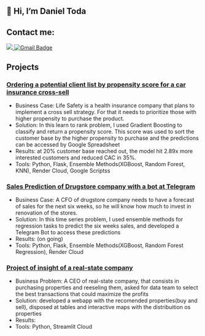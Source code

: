 ## 👋 Hi, I’m Daniel Toda


## Contact me: 


<a href="https://www.linkedin.com/in/daniel-hiroshi/" rel="nofollow">
<img src="https://camo.githubusercontent.com/a493f6833f99fb3c85788d6d9305e6b7a42b838e5ee5d138fd9a8214a7e77472/68747470733a2f2f696d672e736869656c64732e696f2f62616467652f6c696e6b6564696e2d2532333030373742352e7376673f267374796c653d666f722d7468652d6261646765266c6f676f3d6c696e6b6564696e266c6f676f436f6c6f723d7768697465" 
          data-canonical-src="https://img.shields.io/badge/linkedin-%230077B5.svg?&amp;style=for-the-badge&amp;logo=linkedin&amp;logoColor=white" 
          style="max-width: 100%;"> 
 </a>
 
<a href="mailto:hiroshi1991@gmail.com">  
 <img src="https://camo.githubusercontent.com/f4651bc2e628a088156d1e12944a537eac7471f0e6af48592b8f5457710919aa/68747470733a2f2f696d672e736869656c64732e696f2f62616467652f476d61696c2d4431343833363f7374796c653d666f722d7468652d6261646765266c6f676f3d676d61696c266c6f676f436f6c6f723d7768697465266c696e6b3d6d61696c746f3a6d617269616e612e616c626f7240676d61696c2e636f6d" alt="Gmail Badge" data-canonical-src="https://img.shields.io/badge/Gmail-D14836?style=for-the-badge&amp;logo=gmail&amp;logoColor=white&amp;link=mailto:mariana.albor@gmail.com" style="max-width: 100%;">
</a>
 
## Projects

### [Ordering a potential client list by propensity score for a car insurance cross-sell](https://github.com/danieltodaDS/Health-Insurance-Cross-Sell)
- Business Case: Life Safety is a health insurance company that plans to implement a cross sell strategy. For that it needs to prioritize those with higher propensity to purchase the product. 
- Solution: In this learn to rank problem, I used Gradient Boosting to classify and return a propensity score. This score was used to sort the customer base by the higher propensity to purchase and the predictions can be accessed by Google Spreadsheet   
- Results: at 20% customer base reached out, the model hit 2.89x more interested customers and reduced CAC in 35%.
- Tools: Python, Flask, Ensemble Methods(XGBoost, Random Forest, KNN), Render Cloud, Google Scriptss   

### [Sales Prediction of Drugstore company with a bot at Telegram](https://github.com/danieltodaDS/Datascience_em_Producao)
- Business Case: A CFO of drugstore company needs to have a forecast of sales for the next six weeks, so he will know how much to invest in renovation of the stores. 
- Solution: In this time series problem, I used ensemble methods for regression tasks to predict the six weeks sales, and developed a Telegram Bot to access these predictions 
- Results: (on going)
- Tools: Python, Flask, Ensemble Methods(XGBoost, Random Forest Regression), Render Cloud   
 
### [Project of insight of a real-state company](https://github.com/danieltodaDS/houserocket_project)
- Business Problem: A CEO of real-state company, that consists in purchasing properties and reeseling them, asked for data team to select the best transactions that could maximize the profits
- Solution: developed a webapp with the recomended properties(buy and sell), disposed at tables and interactive maps with the distribuition os properties   
- Results: 
- Tools: Python, Streamlit Cloud

